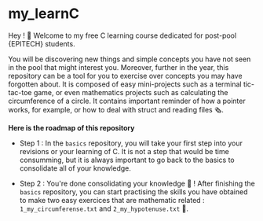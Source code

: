 # my_learnC
Hey !  🤙  Welcome to my free C learning course dedicated for post-pool {EPITECH} students.

You will be discovering new things and simple concepts you have not seen in the pool that might interest you. Moreover,  further in the year, this repository can be a tool for you to exercise over concepts you may have forgotten about. It is composed of easy mini-projects such as a terminal tic-tac-toe game, or even mathematics projects such as calculating the circumference of a circle. It contains important reminder of how a pointer works, for example, or how to deal with struct and reading files 🗞️.

**Here is the roadmap of this repository**

* Step 1 : In the ```basics``` repository, you will take your first step into your revisions or your learning of C. It is not a step that would be time consumming, but it is always important to go back to the basics to consolidate all of your knowledge.

* Step 2 : You're done consolidating your knowledge 🥳 ! After finishing the ```basics``` repository, you can start practising the skills you have obtained to make two easy exercices that are mathematic related : ```1_my_circumferense.txt``` and ```2_my_hypotenuse.txt``` 📐.
